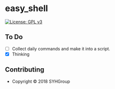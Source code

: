 # easy_shell

[![License: GPL v3](https://img.shields.io/badge/License-GPL%20v3-blue.svg)](./LICENSE)  

## To Do
* [ ] Collect daily commands and make it into a script.
* [x] Thinking

## Contributing
* Copyright © 2018 SYHGroup
